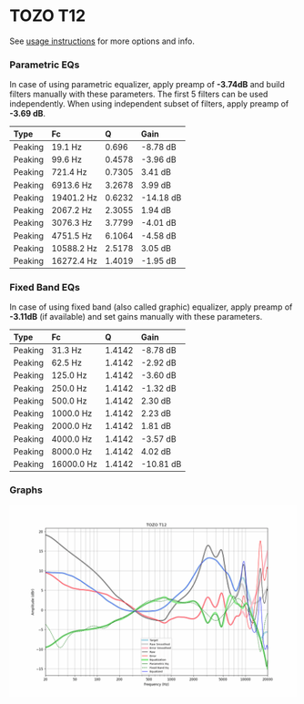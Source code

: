 # TOZO T12
See [usage instructions](https://github.com/jaakkopasanen/AutoEq#usage) for more options and info.

### Parametric EQs
In case of using parametric equalizer, apply preamp of **-3.74dB** and build filters manually
with these parameters. The first 5 filters can be used independently.
When using independent subset of filters, apply preamp of **-3.69 dB**.

| Type    | Fc         |      Q | Gain      |
|:--------|:-----------|:-------|:----------|
| Peaking | 19.1 Hz    | 0.696  | -8.78 dB  |
| Peaking | 99.6 Hz    | 0.4578 | -3.96 dB  |
| Peaking | 721.4 Hz   | 0.7305 | 3.41 dB   |
| Peaking | 6913.6 Hz  | 3.2678 | 3.99 dB   |
| Peaking | 19401.2 Hz | 0.6232 | -14.18 dB |
| Peaking | 2067.2 Hz  | 2.3055 | 1.94 dB   |
| Peaking | 3076.3 Hz  | 3.7799 | -4.01 dB  |
| Peaking | 4751.5 Hz  | 6.1064 | -4.58 dB  |
| Peaking | 10588.2 Hz | 2.5178 | 3.05 dB   |
| Peaking | 16272.4 Hz | 1.4019 | -1.95 dB  |

### Fixed Band EQs
In case of using fixed band (also called graphic) equalizer, apply preamp of **-3.11dB**
(if available) and set gains manually with these parameters.

| Type    | Fc         |      Q | Gain      |
|:--------|:-----------|:-------|:----------|
| Peaking | 31.3 Hz    | 1.4142 | -8.78 dB  |
| Peaking | 62.5 Hz    | 1.4142 | -2.92 dB  |
| Peaking | 125.0 Hz   | 1.4142 | -3.60 dB  |
| Peaking | 250.0 Hz   | 1.4142 | -1.32 dB  |
| Peaking | 500.0 Hz   | 1.4142 | 2.30 dB   |
| Peaking | 1000.0 Hz  | 1.4142 | 2.23 dB   |
| Peaking | 2000.0 Hz  | 1.4142 | 1.81 dB   |
| Peaking | 4000.0 Hz  | 1.4142 | -3.57 dB  |
| Peaking | 8000.0 Hz  | 1.4142 | 4.02 dB   |
| Peaking | 16000.0 Hz | 1.4142 | -10.81 dB |

### Graphs
![](./TOZO%20T12.png)
